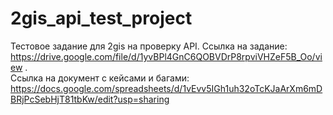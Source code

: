 # 2gis_api_test_project
Тестовое задание для 2gis на проверку API. 
Ссылка на задание: https://drive.google.com/file/d/1yvBPl4GnC6QOBVDrP8rpviVHZeF5B_Oo/view .                                                                                      
Ссылка на документ с кейсами и багами: https://docs.google.com/spreadsheets/d/1vEvv5IGh1uh32oTcKJaArXm6mDBRjPcSebHjT81tbKw/edit?usp=sharing
